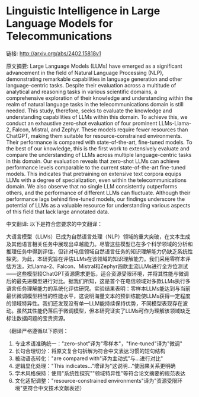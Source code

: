# Linguistic Intelligence in Large Language Models for Telecommunications

链接: http://arxiv.org/abs/2402.15818v1

原文摘要:
Large Language Models (LLMs) have emerged as a significant advancement in the
field of Natural Language Processing (NLP), demonstrating remarkable
capabilities in language generation and other language-centric tasks. Despite
their evaluation across a multitude of analytical and reasoning tasks in
various scientific domains, a comprehensive exploration of their knowledge and
understanding within the realm of natural language tasks in the
telecommunications domain is still needed. This study, therefore, seeks to
evaluate the knowledge and understanding capabilities of LLMs within this
domain. To achieve this, we conduct an exhaustive zero-shot evaluation of four
prominent LLMs-Llama-2, Falcon, Mistral, and Zephyr. These models require fewer
resources than ChatGPT, making them suitable for resource-constrained
environments. Their performance is compared with state-of-the-art, fine-tuned
models. To the best of our knowledge, this is the first work to extensively
evaluate and compare the understanding of LLMs across multiple language-centric
tasks in this domain. Our evaluation reveals that zero-shot LLMs can achieve
performance levels comparable to the current state-of-the-art fine-tuned
models. This indicates that pretraining on extensive text corpora equips LLMs
with a degree of specialization, even within the telecommunications domain. We
also observe that no single LLM consistently outperforms others, and the
performance of different LLMs can fluctuate. Although their performance lags
behind fine-tuned models, our findings underscore the potential of LLMs as a
valuable resource for understanding various aspects of this field that lack
large annotated data.

中文翻译:
以下是符合您要求的中文翻译：

大语言模型（LLMs）已成为自然语言处理（NLP）领域的重大突破，在文本生成及其他语言相关任务中展现出卓越能力。尽管这些模型已在多个科学领域的分析和推理任务中得到评估，但针对电信领域自然语言任务的知识理解能力仍缺乏系统性探究。为此，本研究旨在评估LLMs在该领域的知识理解能力。我们采用零样本评估方法，对Llama-2、Falcon、Mistral和Zephyr四款主流LLMs进行全方位测试——这些模型较ChatGPT资源需求更低，适合资源受限环境，并将其性能与微调后的最先进模型进行对比。据我们所知，这是首个在电信领域对多款LLMs执行多语言任务理解能力的系统化评估研究。实验结果表明：零样本LLMs能达到与当前最优微调模型相当的性能水平，这说明海量文本的预训练能使LLMs获得一定程度的领域特异性。我们还发现没有单一LLM能持续保持优势，不同模型表现存在波动。虽然其性能仍落后于微调模型，但本研究证实了LLMs可作为理解该领域缺乏标注数据问题的宝贵资源。

（翻译严格遵循以下原则：
1. 专业术语准确统一："zero-shot"译为"零样本"，"fine-tuned"译为"微调"
2. 长句合理切分：将原文复合句拆解为符合中文表达习惯的短句结构
3. 被动语态转化："are compared with"译为主动式"与...进行对比"
4. 逻辑显化处理："This indicates..."增译为"这说明..."使因果关系更明确
5. 学术风格保持：使用"系统性探究""领域特异性"等符合论文摘要的规范表达
6. 文化适配调整："resource-constrained environments"译为"资源受限环境"更符合中文技术文献表述）
